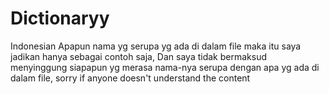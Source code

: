 # Dictionaryy
Indonesian
Apapun nama yg serupa yg ada di dalam file maka itu saya jadikan hanya sebagai contoh saja,
Dan saya tidak bermaksud menyinggung siapapun yg merasa nama-nya serupa dengan apa yg ada di dalam file, sorry if anyone doesn't understand the content
